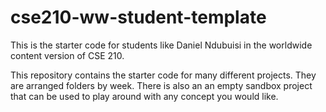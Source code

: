 # cse210-ww-student-template
This is the starter code for students like Daniel Ndubuisi in the worldwide content version of CSE 210.

This repository contains the starter code for many different projects. They are arranged folders by week. There is also an an empty sandbox project that can be used to play around with any concept you would like.

